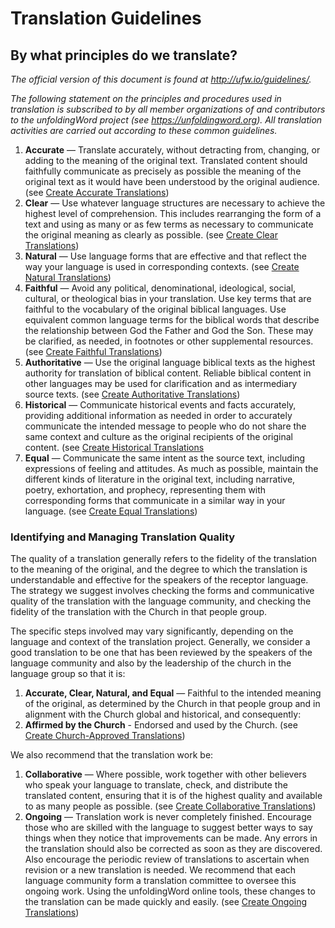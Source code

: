 # Translation Guidelines #

## By what principles do we translate? ##


*The official version of this document is found at http://ufw.io/guidelines/.*

*The following statement on the principles and procedures used in translation is subscribed to by all member organizations of and contributors to the unfoldingWord project (see https://unfoldingword.org). All translation activities are carried out according to these common guidelines.*

1. **Accurate** — Translate accurately, without  detracting from, changing, or adding to the meaning of the original text. Translated content should faithfully communicate as precisely as possible the meaning of the original text as it would have been understood by the original audience. (see [Create Accurate Translations](../../translate/guidelines-accurate/01.md))
1. **Clear**  — Use whatever language structures are necessary to achieve the highest level of comprehension. This includes rearranging the form of a text and using as many or as few terms as necessary to communicate the original meaning as clearly as possible. (see [Create Clear Translations](../../translate/guidelines-clear/01.md))
1. **Natural**  — Use language forms that are effective and that reflect the way your language is used in corresponding contexts. (see [Create Natural Translations](../../translate/guidelines-natural/01.md))
1. **Faithful**  — Avoid any political, denominational, ideological, social, cultural, or theological bias in your translation. Use key terms that are faithful to the vocabulary of the original biblical languages. Use equivalent common language terms for the biblical words that describe the relationship between God the Father and God the Son. These may be clarified, as needed, in footnotes or other supplemental resources. (see [Create Faithful Translations](../../translate/guidelines-faithful/01.md))
1. **Authoritative**  — Use the original language biblical texts as the highest authority for translation of biblical content. Reliable biblical content in other languages may be used for clarification and as intermediary source texts. (see [Create Authoritative Translations](../../translate/guidelines-authoritative/01.md))
1. **Historical**  — Communicate historical events and facts accurately, providing additional information as needed in order to accurately communicate the intended message to people who do not share the same context and culture as the original recipients of the original content. (see [Create Historical Translations](../../translate/guidelines-historical/01.md)
1. **Equal** — Communicate the same intent as the source text, including expressions of feeling and attitudes. As much as possible, maintain the different kinds of literature in the original text, including narrative, poetry, exhortation, and prophecy, representing them with corresponding forms that communicate in a similar way in your language. (see [Create Equal Translations](../../translate/guidelines-equal/01.md))

### Identifying and Managing Translation Quality

The quality of a translation generally refers to the fidelity of the translation to the meaning of the original, and the degree to which the translation is understandable and effective for the speakers of the receptor language. The strategy we suggest involves checking the forms and communicative quality of the translation with the language community, and checking the fidelity of the translation with the Church in that people group.

The specific steps involved may vary significantly, depending on the language and context of the translation project. Generally, we consider a good translation to be one that has been reviewed by the speakers of the language community and also by the leadership of the church in the language group so that it is:

1. **Accurate, Clear, Natural, and Equal** — Faithful to the intended meaning of the original, as determined by the Church in that people group and in alignment with the Church global and historical, and consequently:
1. **Affirmed by the Church**  - Endorsed and used by the Church. (see [Create Church-Approved Translations](../../translate/guidelines-church-approved/01.md))

We also recommend that the translation work be:

1. **Collaborative** — Where possible, work together with other believers who speak your language to translate, check, and distribute the translated content, ensuring that it is of the highest quality and available to as many people as possible. (see [Create Collaborative Translations](../../translate/guidelines-collaborative/01.md))
1. **Ongoing** — Translation work is never completely finished. Encourage those who are skilled with the language to suggest better ways to say things when they notice that improvements can be made. Any errors in the translation should also be corrected as soon as they are discovered. Also encourage the periodic review of translations to ascertain when revision or a new translation is needed. We recommend that each language community form a translation committee to oversee this ongoing work. Using the unfoldingWord online tools, these changes to the translation can be made quickly and easily. (see [Create Ongoing Translations](../../translate/guidelines-ongoing/01.md))

